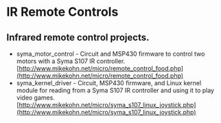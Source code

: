 # IR Remote Controls

## Infrared remote control projects.

* syma_motor_control - Circuit and MSP430 firmware to control two motors with a Syma S107 IR controller. [http://www.mikekohn.net/micro/remote_control_food.php](http://www.mikekohn.net/micro/remote_control_food.php)
* syma_kernel_driver - Circuit, MSP430 firmware, and Linux kernel module for reading from a Syma S107 IR controller and using it to play video games. [http://www.mikekohn.net/micro/syma_s107_linux_joystick.php](http://www.mikekohn.net/micro/syma_s107_linux_joystick.php)
